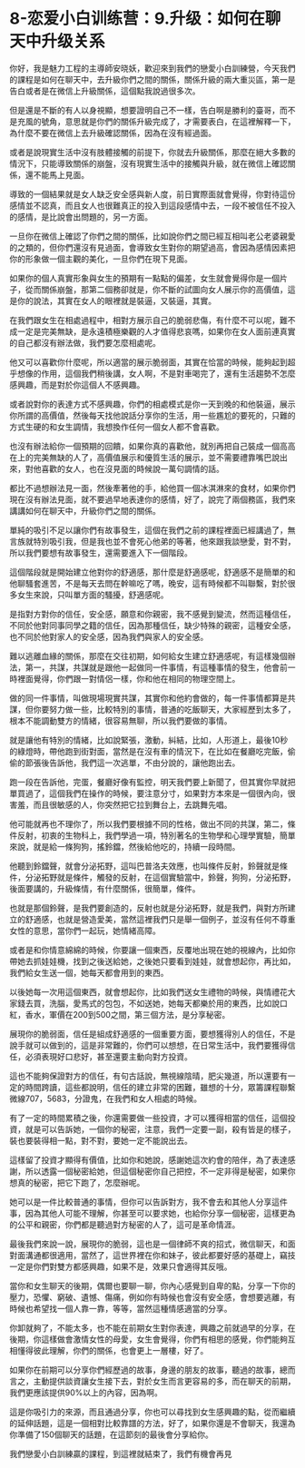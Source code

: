 # 8-恋爱小白训练营：9.升级：如何在聊天中升级关系

你好，我是魅力工程的主導師安晓妖，歡迎來到我們的戀愛小白訓練營，今天我們的課程是如何在聊天中，去升級你們之間的關係，關係升級的兩大重災區，第一是告白或者是在微信上升級關係，這個點我說過很多次。

但是還是不斷的有人以身視顯，想要證明自己不一樣，告白啊是勝利的臺哥，而不是充風的號角，意思就是你們的關係升級完成了，才需要表白，在這裡解釋一下，為什麼不要在微信上去升級確認關係，因為在沒有經過面。

或者是說現實生活中沒有肢體接觸的前提下，你就去升級關係，那麼在絕大多數的情況下，只能導致關係的崩盤，沒有現實生活中的接觸與升級，就在微信上確認關係，還不能馬上見面。

導致的一個結果就是女人缺乏安全感與新人度，前日實際面就會覺得，你對待這份感情並不認真，而且女人也很難真正的投入到這段感情中去，一段不被信任不投入的感情，是比說會出問題的，另一方面。

一旦你在微信上確認了你們之間的關係，比如說你們之間已經互相叫老公老婆親愛的之類的，但你們還沒有見過面，會導致女生對你的期望過高，會因為感情因素把你的形象做一個主觀的美化，一旦你們在現下見面。

如果你的個人真實形象與女生的預期有一點點的偏差，女生就會覺得你是一個片子，從而關係崩盤，那第二個務卻就是，你不斷的試圖向女人展示你的高價值，這是你的說法，其實在女人的眼裡就是裝逼，又裝逼，其實。

在我們跟女生在相處過程中，相對方展示自己的脆弱悲傷，有什麼不可以呢，難不成一定是完美無缺，是永遠積極樂觀的人才值得悲哀嗎，如果你在女人面前連真實的自己都沒有辦法做，我們要怎麼相處呢。

他又可以喜歡你什麼呢，所以適當的展示脆弱面，其實在恰當的時候，能夠起到超乎想像的作用，這個我們稍後講，女人啊，不是對車喝完了，還有生活趨勢不怎麼感興趣，而是對於你這個人不感興趣。

或者說對你的表達方式不感興趣，你們的相處模式是你一天到晚的和他裝逼，展示你所謂的高價值，然後每天找他說話分享你的生活，用一些尷尬的要死的，只難的方式生硬的和女生調情，我想換作任何一個女人都不會喜歡。

也沒有辦法給你一個預期的回饋，如果你真的喜歡他，就別再把自己裝成一個高高在上的完美無缺的人了，高價值展示和優質生活的展示，並不需要禮靠嘴巴說出來，對他喜歡的女人，也在沒見面的時候說一萬句調情的話。

都比不過想辦法見一面，然後牽著他的手，給他買一個冰淇淋來的食材，如果你們現在沒有辦法見面，就不要過早地表達你的感情，好了，說完了兩個務區，我們來講講如何在聊天中，升級你們之間的關係。

單純的吸引不足以讓你們有故事發生，這個在我們之前的課程裡面已經講過了，無言族就特別吸引我，但是我也並不會死心他弟的等著，他來跟我談戀愛，對不對，所以我們要想有故事發生，還需要進入下一個階段。

這個階段就是開始建立他對你的舒適感，那什麼是舒適感呢，舒適感不是簡單的和他聊騷套進苦，不是每天去問在幹嘛吃了嗎，晚安，這有時候都不叫聯繫，對於很多女生來說，只叫單方面的騷擾，舒適感呢。

是指對方對你的信任，安全感，願意和你親密，我不感覺到變流，然而這種信任，不同於他對同事同學之籍的信任，因為那種信任，缺少特殊的親密，這種安全感，也不同於他對家人的安全感，因為我們與家人的安全感。

難以逃離血緣的關係，那麼在交往初期，如何給女生建立舒適感呢，有這樣幾個辦法，第一，共謀，共謀就是跟他一起做同一件事情，有這種事情的發生，他會前一時裡面覺得，你們跟一對情侶一樣，你和他在相同的物理空間上。

做的同一件事情，叫做現場現實共謀，其實你和他約會做的，每一件事情都算是共謀，但你要努力做一些，比較特別的事情，普通的吃飯聊天，大家經歷到太多了，根本不能調動雙方的情緒，很容易無聊，所以我們要做的事情。

就是讓他有特別的情緒，比如說緊張，激動，糾結，比如，人形道上，最後10秒的綠燈時，帶他跑到街對面，當然是在沒有車的情況下，在比如在餐廳吃完飯，偷偷的節張後告訴他，我們這一次逃單，不由分說的，讓他跑出去。

跑一段在告訴他，完蛋，餐廳好像有監控，明天我們要上新聞了，但其實你早就把單買過了，這個我們在操作的時候，要注意分寸，如果對方本來是一個很內向，很害羞，而且很敏感的人，你突然把它拉到舞台上，去跳舞先唱。

他可能就再也不理你了，所以我們要根據不同的性格，做出不同的共謀，第二，條件反射，初衷的生物科上，我們學過一項，特別著名的生物學和心理學實驗，簡單來說，就是給一條狗狗，搖鈴鐺，然後給他吃的，持續一段時間。

他聽到鈴鐺聲，就會分泌拓野，這叫巴普洛夫效應，也叫條件反射，鈴聲就是條件，分泌拓野就是條件，觸發的反射，在這個實驗當中，鈴聲，狗狗，分泌拓野，後面要講的，升級條情，有什麼關係，很簡單，條件。

也就是那個鈴聲，是我們要創造的，反射也就是分泌拓野，就是我們，與對方所建立的舒適感，也就是營造愛美，當然這裡我們只是舉一個例子，並沒有任何不尊重女性的意思，當你們一起玩，她情緒高障。

或者是和你情意綿綿的時候，你要讓一個東西，反覆地出現在她的視線內，比如你帶她去抓娃娃機，找到之後送給她，之後她只要看到娃娃，就會想起你，再比如，我們給女生送一個，她每天都會用到的東西。

以後她每一次用這個東西，就會想起你，比如我們送女生禮物的時候，與情禮花大家錢去買，洗腦，愛馬式的包包，不如送她，她每天都樂於用的東西，比如說口紅，香水，軍價在200到500之間，第三個方法，是分享秘密。

展現你的脆弱面，信任是組成舒適感的一個重要方面，要想獲得別人的信任，不是說手就可以做到的，這是非常難的，你們可以想想，在日常生活中，我們要獲得信任，必須表現好口悲好，甚至還要主動向對方投資。

這也不能夠保證對方的信任，有句古話說，無視線陰晴，肥尖幾道，所以還要有一定的時間跨讀，這些都說明，信任的建立非常的困難，雖想的十分，眾籌課程聯繫微線707，5683，分證鬼，在我們和女人相處的時候。

有了一定的時間累積之後，你還需要做一些投資，才可以獲得相當的信任，這個投資，就是可以告訴她，一個你的秘密，注意，我們一定要一副，殺有皆是的樣子，裝也要裝得相一點，對不對，要她一定不能說出去。

這樣留了投資才顯得有價值，比如你和她說，感謝她這次約會的陪伴，為了表達感謝，所以透露一個秘密給她，但這個秘密你自己把控，不一定非得是秘密，如果你想真的秘密，把它下跑了，怎麼辦呢。

她可以是一件比較普通的事情，但你可以告訴對方，我不會去和其他人分享這件事，因為其他人可能不理解，你甚至可以要求她，也給你分享一個秘密，這樣更為的公平和親密，你們都是聽過對方秘密的人了，這可是革命情涯。

最後我們來說一說，展現你的脆弱，這也是一個律師不爽的招式，微信聊天，和面對面溝通都很適用，當然了，這世界裡在你和妹子，彼此都要好感的基礎上，竊技一定是你們對雙方都感興趣，如果不是，效果只會適得其反哦。

當你和女生聊天的後期，偶爾也要聊一聊，你內心感覺到自卑的點，分享一下你的壓力，恐懼、窮破、遺憾、傷痛，例如你有時候也會沒有安全感，會想要逃離，有時候也希望找一個人靠一靠，等等，當然這種情感適當的分享。

你卸就夠了，不能太多，也不能在前期女生對你表達，興趣之前就過早的分享，在後期，你這樣做會激情女性的母愛，女生會覺得，你們有相思的感覺，你們能夠互相懂得彼此理解，你們的關係，也會更上一層樓，好了。

如果你在前期可以分享你們經歷過的故事，身邊的朋友的故事，聽過的故事，總而言之，主動提供談資讓女生接下去，對於女生而言更容易的多，而在聊天的前期，我們更應該提供90%以上的內容，因為啊。

這是你吸引力的來源，而且通過分享，你也可以尋找到女生感興趣的點，從而繼續的延伸話題，這是一個相對比較靠譜的方法，好了，如果你還是不會聊天，我還為你準備了150個聊天的話題，在這節刻的最後會分享給你。

我們戀愛小白訓練贏的課程，到這裡就結束了，我們有機會再見